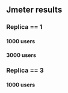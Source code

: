 ## Jmeter results
### Replica == 1 
#### 1000 users

#### 3000 users

### Replica == 3 
#### 1000 users


